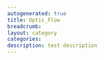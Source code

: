 ```yaml
---
autogenerated: true
title: Optic_Flow
breadcrumb: 
layout: category
categories: 
description: test description
---
```


